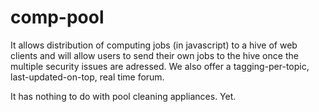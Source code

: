 comp-pool
=========

It allows distribution of computing jobs (in javascript) to a hive of web clients and will allow users to send their own jobs to the hive once the multiple security issues are adressed.
We also offer a tagging-per-topic, last-updated-on-top, real time forum.

It has nothing to do with pool cleaning appliances. Yet.
